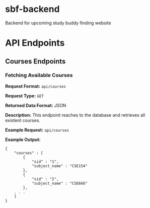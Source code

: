 # sbf-backend
Backend for upcoming study buddy finding website
# API Endpoints
## Courses Endpoints
### Fetching Available Courses

**Request Format:** `api/courses`

**Request Type:** `GET`

**Returned Data Format:** JSON

**Description:** This endpoint reaches to the database and retrieves all existent courses.

**Example Request:** `api/courses`

**Example Output:**

```
{
	"courses" : [
		{
			"sid" : "1",
			"subject_name" : "CSE154"
		},
		{
			"sid" : "2",
			"subject_name" : "CSE666"
		},
	. . .
	]
}
```
